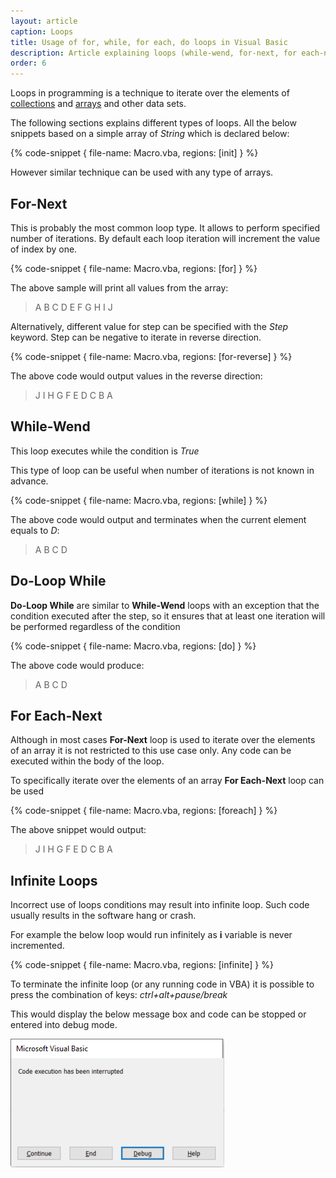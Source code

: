 ```yaml
---
layout: article
caption: Loops
title: Usage of for, while, for each, do loops in Visual Basic
description: Article explaining loops (while-wend, for-next, for each-next, do-while) and traversing techniques
order: 6
---
```

Loops in programming is a technique to iterate over the elements of [collections](/visual-basic/data-sets/collection/) and [arrays](/visual-basic/data-sets/array/) and other data sets.

The following sections explains different types of loops. All the below snippets based on a simple array of *String* which is declared below:

{% code-snippet { file-name: Macro.vba, regions: [init] } %}

However similar technique can be used with any type of arrays.

## For-Next

This is probably the most common loop type. It allows to perform specified number of iterations. By default each loop iteration will increment the value of index by one.

{% code-snippet { file-name: Macro.vba, regions: [for] } %}

The above sample will print all values from the array:

> A B C D E F G H I J

Alternatively, different value for step can be specified with the *Step* keyword. Step can be negative to iterate in reverse direction.

{% code-snippet { file-name: Macro.vba, regions: [for-reverse] } %}

The above code would output values in the reverse direction:

> J I H G F E D C B A

## While-Wend

This loop executes while the condition is *True*

This type of loop can be useful when number of iterations is not known in advance.

{% code-snippet { file-name: Macro.vba, regions: [while] } %}

The above code would output and terminates when the current element equals to *D*:

> A B C D

## Do-Loop While

**Do-Loop While** are similar to **While-Wend** loops with an exception that the condition executed after the step, so it ensures that at least one iteration will be performed regardless of the condition

{% code-snippet { file-name: Macro.vba, regions: [do] } %}

The above code would produce:

> A B C D

## For Each-Next

Although in most cases **For-Next** loop is used to iterate over the elements of an array it is not restricted to this use case only. Any code can be executed within the body of the loop.

To specifically iterate over the elements of an array **For Each-Next** loop can be used

{% code-snippet { file-name: Macro.vba, regions: [foreach] } %}

The above snippet would output:

> J I H G F E D C B A

## Infinite Loops

Incorrect use of loops conditions may result into infinite loop. Such code usually results in the software hang or crash.

For example the below loop would run infinitely as **i** variable is never incremented.

{% code-snippet { file-name: Macro.vba, regions: [infinite] } %}

To terminate the infinite loop (or any running code in VBA) it is possible to press the combination of keys: *ctrl+alt+pause/break*

This would display the below message box and code can be stopped or entered into debug mode.

![Terminating infinite loop](terminate-code-execution.png)